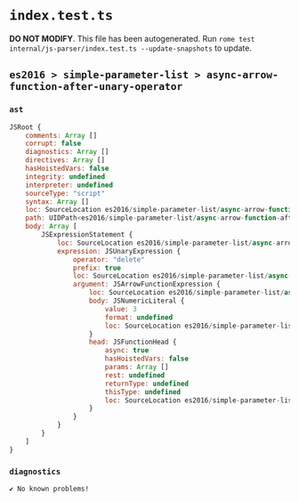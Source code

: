 # `index.test.ts`

**DO NOT MODIFY**. This file has been autogenerated. Run `rome test internal/js-parser/index.test.ts --update-snapshots` to update.

## `es2016 > simple-parameter-list > async-arrow-function-after-unary-operator`

### `ast`

```javascript
JSRoot {
	comments: Array []
	corrupt: false
	diagnostics: Array []
	directives: Array []
	hasHoistedVars: false
	integrity: undefined
	interpreter: undefined
	sourceType: "script"
	syntax: Array []
	loc: SourceLocation es2016/simple-parameter-list/async-arrow-function-after-unary-operator/input.js 1:0-1:21
	path: UIDPath<es2016/simple-parameter-list/async-arrow-function-after-unary-operator/input.js>
	body: Array [
		JSExpressionStatement {
			loc: SourceLocation es2016/simple-parameter-list/async-arrow-function-after-unary-operator/input.js 1:0-1:21
			expression: JSUnaryExpression {
				operator: "delete"
				prefix: true
				loc: SourceLocation es2016/simple-parameter-list/async-arrow-function-after-unary-operator/input.js 1:0-1:20
				argument: JSArrowFunctionExpression {
					loc: SourceLocation es2016/simple-parameter-list/async-arrow-function-after-unary-operator/input.js 1:7-1:20
					body: JSNumericLiteral {
						value: 3
						format: undefined
						loc: SourceLocation es2016/simple-parameter-list/async-arrow-function-after-unary-operator/input.js 1:19-1:20
					}
					head: JSFunctionHead {
						async: true
						hasHoistedVars: false
						params: Array []
						rest: undefined
						returnType: undefined
						thisType: undefined
						loc: SourceLocation es2016/simple-parameter-list/async-arrow-function-after-unary-operator/input.js 1:7-1:18
					}
				}
			}
		}
	]
}
```

### `diagnostics`

```
✔ No known problems!

```
